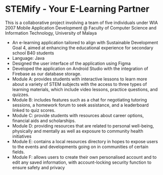 <h1>STEMify - Your E-Learning Partner</h1>

This is a collaborative project involving a team of five individuals under WIA 2007 Mobile Application Development @ Faculty of Computer Science and Information Technology, University of Malaya
- An e-learning application tailored to align with Sustainable Development Goal 4, aimed at enhancing the educational experience for secondary school B40 students
- Language: Java
- Designed the user interface of the application using Figma
- Developed the application on Android Studio with the integration of Firebase as our database storage.
- Module A: provides students with interactive lessons to learn more about a variety of STEM subjects with the access to three types of learning materials, which include video lessons, practice questions, and quizzes.
- Module B: includes features such as a chat for negotiating tutoring sessions, a homework forum to seek assistance, and a leaderboard linked to quiz scores.
- Module C: provide students with resources about career options, financial aids and scholarships.
- Module D: providing resources that are related to personal well-being, physically and mentally as well as exposure to community health initiatives
- Module E: contains a local resources directory in hopes to expose users to the events and developments going on in communities of certain fields.
- Module F: allows users to create their own personalised account and to edit any saved information, with account-locking security function to ensure safety and privacy 
